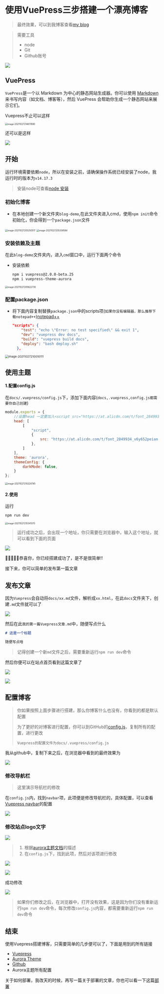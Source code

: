 # 使用VuePress三步搭建一个漂亮博客

> 最终效果，可以到我博客查看<a href="https://blog.cco.vin" target="_blank">my blog</a>

> 需要工具
>
> - node
> - Git
> - Github账号
> 

![](https://picture.xcye.xyz/image-20211027214245140.png?x-oss-process=style/pictureProcess1)

## VuePress

`VuePress`是一个以 Markdown 为中心的静态网站生成器。你可以使用 [Markdown](https://zh.wikipedia.org/wiki/Markdown) 来书写内容（如文档、博客等），然后 VuePress 会帮助你生成一个静态网站来展示它们。



Vuepress不止可以这样

<img src="https://ooszy.cco.vin/img/blog-note/image-20211027214617690.png?x-oss-process=style/pictureProcess1" alt="image-20211027214617690" style="zoom:50%;" />



还可以是这样

![](https://picture.xcye.xyz/image-20211027214739567.png?x-oss-process=style/pictureProcess1)



## 开始

运行环境需要依赖`node`，所以在安装之前，请确保操作系统已经安装了node，我运行时的版本为`v14.17.3`

> 安装node可查看<a href="https://aurora.cco.vin/use/useTheme.html" target="_blank">node 安装</a>

### 初始化博客

- 在本地创建一个新文件夹`blog-demo`,在此文件夹进入cmd，使用`npm init`命令初始化，你会得到一个`package.json`文件

<img src="https://ooszy.cco.vin/img/blog-note/image-20211027205250517.png?x-oss-process=style/pictureProcess1" alt="image-20211027205250517" style="zoom:50%;" />

<img src="https://ooszy.cco.vin/img/blog-note/image-20211027205338584.png?x-oss-process=style/pictureProcess1" alt="image-20211027205338584" style="zoom:50%;" />

### 安装依赖及主题

在此`blog-demo`文件夹内，进入`cmd`窗口中，运行下面两个命令

- 安装依赖

  ```sh
  npm i vuepress@2.0.0-beta.25
  npm i vuepress-theme-aurora
  ```



<img src="https://ooszy.cco.vin/img/blog-note/image-20211027205622730.png?x-oss-process=style/pictureProcess1" alt="image-20211027205622730" style="zoom:50%;" />



### 配置package.json

- 将下面内容复制替换`package.json`中的scripts项(`如果你没有编辑器，那么推荐下载notepad++`)<a href="http://notepad-plus-plus.org/" target="_blank">notepad++</a>

  ```json
  "scripts": {
      "test": "echo \"Error: no test specified\" && exit 1",
      "dev": "vuepress dev docs",
      "build": "vuepress build docs",
      "deploy": "bash deploy.sh"
    },
  ```




<img src="https://ooszy.cco.vin/img/blog-note/image-20211027210010111.png?x-oss-process=style/pictureProcess1" alt="image-20211027210010111" style="zoom: 67%;" />



## 使用主题

#### 1.配置config.js

在`docs/.vuepress/config.js`下，添加下面内容(`docs,.vuepress,config.js都需要你自己创建`)

```js
module.exports = {
    //设置head 一定要加入<script src="https://at.alicdn.com/t/font_2849934_v6y652peian.js"></script>项配置，否则一些图标不能正常显示
    head: [
        [
            "script",
            {
                src: "https://at.alicdn.com/t/font_2849934_v6y652peian.js",
            },
        ]
    ],
    theme: 'aurora',
    themeConfig: {
        darkMode: false,
    }
};
```

<img src="https://ooszy.cco.vin/img/blog-note/image-20211027210224745.png?x-oss-process=style/pictureProcess1" alt="image-20211027210224745" style="zoom:50%;" />



#### 2.使用

运行

```sh
npm run dev
```



<img src="https://ooszy.cco.vin/img/blog-note/image-20211027210341370.png?x-oss-process=style/pictureProcess1" alt="image-20211027210341370" style="zoom:50%;" />

> 运行成功之后，会出现一个地址，你只需要在浏览器中，输入这个地址，就可以看到下面的页面



![](https://picture.xcye.xyz/image-20211010232918219.png?x-oss-process=style/pictureProcess1)



🎉🎉🎉🎉🎉恭喜你，你已经搭建成功了，是不是很简单!!

接下来，你可以简单的发布第一篇文章



## 发布文章

因为`Vuepress`会自动将`docs/xx.md`文件，解析成`xx.html`，在此`docs`文件夹下，创建`.md`文件就可以了

![](https://picture.xcye.xyz/image-20211027220025857.png?x-oss-process=style/pictureProcess1)



然后在此`我的第一篇Vuepress文章.md`中，随便写点什么

```markdown
# 这是一个标题

随便写点啥
```



> 记得创建一个新`md`文件之后，需要重新运行`npm run dev`命令



然后你便可以在站点首页看到这篇文章了

![](https://picture.xcye.xyz/image-20211027220843170.png?x-oss-process=style/pictureProcess1)

![](https://picture.xcye.xyz/image-20211027220902018.png?x-oss-process=style/pictureProcess1)





## 配置博客

>  你如果按照上面步骤进行搭建，那么你博客什么也没有，你看到的都是默认配置
>
> 为了更好的对博客进行配置，你可以到GitHub的<a href="https://github.com/qsyyke/vuepress-theme-aurora/blob/master/docs/.vuepress/config-copy.js">config.js</a>，复制所有的配置，进行更改
>
> `Vuepress的配置文件为docs/.vuepress/config.js`



我从github中，复制下来之后，在浏览器中看到的最终效果为

![](https://picture.xcye.xyz/image-20211027221834768.png?x-oss-process=style/pictureProcess1)



### 修改导航栏

>  这里演示导航栏的修改

在`config.js`内，找到`navbar`项，此项便是修改导航栏的，具体配置，可以查看<a href="https://v2.vuepress.vuejs.org/zh/reference/default-theme/config.html#navbar">Vuepress navbar</a>的配置

![](https://picture.xcye.xyz/image-20211027222204941.png?x-oss-process=style/pictureProcess1)





### 修改站点logo文字

![](https://picture.xcye.xyz/image-20211027222253292.png?x-oss-process=style/pictureProcess1)



> 1. 根据<a href="https://aurora.cco.vin/home/config.html#logotitle">aurora主题文档</a>的描述
> 2. 在`config.js`下，找到此项，然后对该项进行修改

![](https://picture.xcye.xyz/image-20211027222437502.png?x-oss-process=style/pictureProcess1)



![](https://picture.xcye.xyz/image-20211027222551847.png?x-oss-process=style/pictureProcess1)



成功修改

![](https://picture.xcye.xyz/image-20211027222727521.png?x-oss-process=style/pictureProcess1)



> 如果你们修改之后，在浏览器中，打开没有效果，这是因为你们没有重新运行`npm run dev`命令，每次修改`config.js`内容，都需要重新运行`npm run dev`命令



## 结束

使用Vuepress搭建博客，只需要简单的几步便可以了，下面是用到的所有链接

- <a href="https://v2.vuepress.vuejs.org/zh/">Vuepress</a>
- <a href="https://aurora.cco.vin/">Aurora Theme</a>
- <a href="https://github.com/qsyyke/vuepress-theme-aurora">Github</a>
- <a herf="https://aurora.cco.vin/home/config.html">Aurora主题所有配置</a>



关于如何部署，我改天的时候，再写一篇关于部署的文章，你也可以看一下这篇<a href="https://aurora.cco.vin/home/deploy.html">部署</a>

